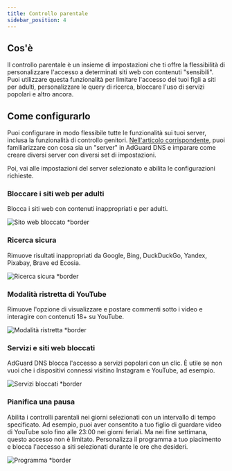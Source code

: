 ```yaml
---
title: Controllo parentale
sidebar_position: 4
---
```


## Cos'è

Il controllo parentale è un insieme di impostazioni che ti offre la flessibilità di personalizzare l'accesso a determinati siti web con contenuti "sensibili".  Puoi utilizzare questa funzionalità per limitare l'accesso dei tuoi figli a siti per adulti, personalizzare le query di ricerca, bloccare l'uso di servizi popolari e altro ancora.

## Come configurarlo

Puoi configurare in modo flessibile tutte le funzionalità sui tuoi server, inclusa la funzionalità di controllo genitori. [Nell'articolo corrispondente](private-dns/server-and-settings/server-and-settings.md), puoi familiarizzare con cosa sia un "server" in AdGuard DNS e imparare come creare diversi server con diversi set di impostazioni.

Poi, vai alle impostazioni del server selezionato e abilita le configurazioni richieste.

### Bloccare i siti web per adulti

Blocca i siti web con contenuti inappropriati e per adulti.

![Sito web bloccato \*border](https://cdn.adtidy.org/content/kb/dns/private/new_dns/parental_control/adult_blocked.png)

### Ricerca sicura

Rimuove risultati inappropriati da Google, Bing, DuckDuckGo, Yandex, Pixabay, Brave ed Ecosia.

![Ricerca sicura \*border](https://cdn.adtidy.org/content/kb/dns/private/new_dns/parental_control/porn.png)

### Modalità ristretta di YouTube

Rimuove l'opzione di visualizzare e postare commenti sotto i video e interagire con contenuti 18+ su YouTube.

![Modalità ristretta \*border](https://cdn.adtidy.org/content/kb/dns/private/new_dns/parental_control/restricted.png)

### Servizi e siti web bloccati

AdGuard DNS blocca l'accesso a servizi popolari con un clic. È utile se non vuoi che i dispositivi connessi visitino Instagram e YouTube, ad esempio.

![Servizi bloccati \*border](https://cdn.adtidy.org/content/kb/dns/private/new_dns/parental_control/blocked_services.png)

### Pianifica una pausa

Abilita i controlli parentali nei giorni selezionati con un intervallo di tempo specificato. Ad esempio, puoi aver consentito a tuo figlio di guardare video di YouTube solo fino alle 23:00 nei giorni feriali. Ma nei fine settimana, questo accesso non è limitato. Personalizza il programma a tuo piacimento e blocca l'accesso a siti selezionati durante le ore che desideri.

![Programma \*border](https://cdn.adtidy.org/content/kb/dns/private/new_dns/parental_control/schedule.png)

